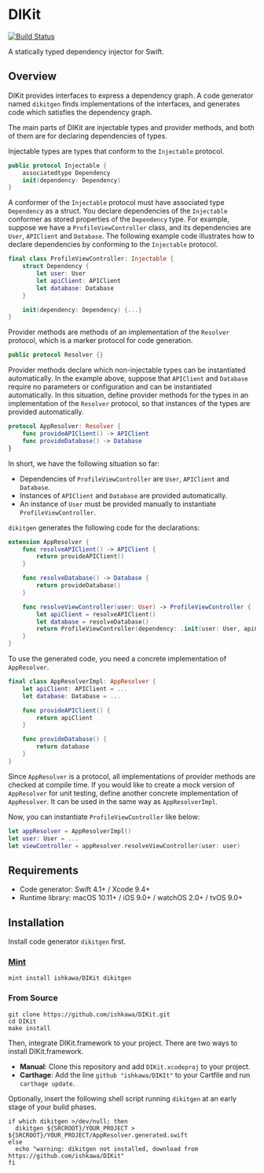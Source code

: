 # DIKit

[![Build Status](https://travis-ci.org/ishkawa/DIKit.svg?branch=master)](https://travis-ci.org/ishkawa/DIKit)

A statically typed dependency injector for Swift.

## Overview

DIKit provides interfaces to express a dependency graph. A code generator named `dikitgen` finds implementations of the interfaces, and generates code which satisfies the dependency graph.

The main parts of DIKit are injectable types and provider methods, and both of them are for declaring dependencies of types.

Injectable types are types that conform to the `Injectable` protocol.

```swift
public protocol Injectable {
    associatedtype Dependency
    init(dependency: Dependency)
}
```

A conformer of the `Injectable` protocol must have associated type `Dependency` as a struct. You declare dependencies of the `Injectable` conformer as stored properties of the `Dependency` type. For example, suppose we have a `ProfileViewController` class, and its dependencies are `User`, `APIClient` and `Database`. The following example code illustrates how to declare dependencies by conforming to the `Injectable` protocol.

```swift
final class ProfileViewController: Injectable {
    struct Dependency {
        let user: User
        let apiClient: APIClient
        let database: Database
    }

    init(dependency: Dependency) {...}
}
```

Provider methods are methods of an implementation of the `Resolver` protocol, which is a marker protocol for code generation.

```swift
public protocol Resolver {}
```

Provider methods declare which non-injectable types can be instantiated automatically. In the example above, suppose that `APIClient` and `Database` require no parameters or configuration and can be instantiated automatically. In this situation, define provider methods for the types in an implementation of the `Resolver` protocol, so that instances of the types are provided automatically.

```swift
protocol AppResolver: Resolver {
    func provideAPIClient() -> APIClient
    func provideDatabase() -> Database
}
```

In short, we have the following situation so far:

- Dependencies of `ProfileViewController` are `User`, `APIClient` and `Database`.
- Instances of `APIClient` and `Database` are provided automatically.
- An instance of `User` must be provided manually to instantiate `ProfileViewController`.

`dikitgen` generates the following code for the declarations:

```swift
extension AppResolver {
    func resolveAPIClient() -> APIClient {
        return provideAPIClient()
    }

    func resolveDatabase() -> Database {
        return provideDatabase()
    }

    func resolveViewController(user: User) -> ProfileViewController {
        let apiClient = resolveAPIClient()
        let database = resolveDatabase()
        return ProfileViewController(dependency: .init(user: User, apiClient: apiClient, database: Database))
    }
}
```

To use the generated code, you need a concrete implementation of `AppResolver`.

```swift
final class AppResolverImpl: AppResolver {
    let apiClient: APIClient = ...
    let database: Database = ...

    func provideAPIClient() {
        return apiClient
    }

    func provideDatabase() {
        return database
    }
}
```

Since `AppResolver` is a protocol, all implementations of provider methods are checked at compile time. If you would like to create a mock version of `AppResolver` for unit testing, define another concrete implementation of `AppResolver`. It can be used in the same way as `AppResolverImpl`.

Now, you can instantiate `ProfileViewController` like below:

```swift
let appResolver = AppResolverImpl()
let user: User = ...
let viewController = appResolver.resolveViewController(user: user)
```

## Requirements

- Code generator: Swift 4.1+ / Xcode 9.4+
- Runtime library: macOS 10.11+ / iOS 9.0+ / watchOS 2.0+ / tvOS 9.0+

## Installation

Install code generator `dikitgen` first.

### [Mint](https://github.com/yonaskolb/mint)

```shell
mint install ishkawa/DIKit dikitgen
```

### From Source

```shell
git clone https://github.com/ishkawa/DIKit.git
cd DIKit
make install
```

Then, integrate DIKit.framework to your project. There are two ways to install DIKit.framework.

- **Manual**: Clone this repository and add `DIKit.xcodeproj` to your project.
- **Carthage**: Add the line `github "ishkawa/DIKIt"` to your Cartfile and run `carthage update`.

Optionally, insert the following shell script running `dikitgen` at an early stage of your build phases.

```shell
if which dikitgen >/dev/null; then
  dikitgen ${SRCROOT}/YOUR_PROJECT > ${SRCROOT}/YOUR_PROJECT/AppResolver.generated.swift
else
  echo "warning: dikitgen not installed, download from https://github.com/ishkawa/DIKit"
fi
```
